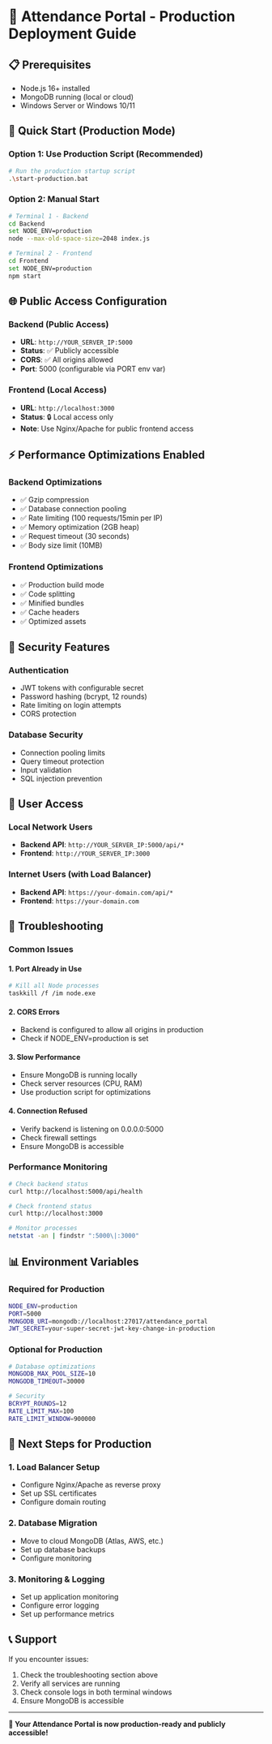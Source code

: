 # 🚀 Attendance Portal - Production Deployment Guide

## 📋 **Prerequisites**
- Node.js 16+ installed
- MongoDB running (local or cloud)
- Windows Server or Windows 10/11

## 🔧 **Quick Start (Production Mode)**

### **Option 1: Use Production Script (Recommended)**
```bash
# Run the production startup script
.\start-production.bat
```

### **Option 2: Manual Start**
```bash
# Terminal 1 - Backend
cd Backend
set NODE_ENV=production
node --max-old-space-size=2048 index.js

# Terminal 2 - Frontend  
cd Frontend
set NODE_ENV=production
npm start
```

## 🌐 **Public Access Configuration**

### **Backend (Public Access)**
- **URL**: `http://YOUR_SERVER_IP:5000`
- **Status**: ✅ Publicly accessible
- **CORS**: ✅ All origins allowed
- **Port**: 5000 (configurable via PORT env var)

### **Frontend (Local Access)**
- **URL**: `http://localhost:3000`
- **Status**: 🔒 Local access only
- **Note**: Use Nginx/Apache for public frontend access

## ⚡ **Performance Optimizations Enabled**

### **Backend Optimizations**
- ✅ Gzip compression
- ✅ Database connection pooling
- ✅ Rate limiting (100 requests/15min per IP)
- ✅ Memory optimization (2GB heap)
- ✅ Request timeout (30 seconds)
- ✅ Body size limit (10MB)

### **Frontend Optimizations**
- ✅ Production build mode
- ✅ Code splitting
- ✅ Minified bundles
- ✅ Cache headers
- ✅ Optimized assets

## 🔐 **Security Features**

### **Authentication**
- JWT tokens with configurable secret
- Password hashing (bcrypt, 12 rounds)
- Rate limiting on login attempts
- CORS protection

### **Database Security**
- Connection pooling limits
- Query timeout protection
- Input validation
- SQL injection prevention

## 📱 **User Access**

### **Local Network Users**
- **Backend API**: `http://YOUR_SERVER_IP:5000/api/*`
- **Frontend**: `http://YOUR_SERVER_IP:3000`

### **Internet Users (with Load Balancer)**
- **Backend API**: `https://your-domain.com/api/*`
- **Frontend**: `https://your-domain.com`

## 🚨 **Troubleshooting**

### **Common Issues**

#### **1. Port Already in Use**
```bash
# Kill all Node processes
taskkill /f /im node.exe
```

#### **2. CORS Errors**
- Backend is configured to allow all origins in production
- Check if NODE_ENV=production is set

#### **3. Slow Performance**
- Ensure MongoDB is running locally
- Check server resources (CPU, RAM)
- Use production script for optimizations

#### **4. Connection Refused**
- Verify backend is listening on 0.0.0.0:5000
- Check firewall settings
- Ensure MongoDB is accessible

### **Performance Monitoring**
```bash
# Check backend status
curl http://localhost:5000/api/health

# Check frontend status  
curl http://localhost:3000

# Monitor processes
netstat -an | findstr ":5000\|:3000"
```

## 📊 **Environment Variables**

### **Required for Production**
```bash
NODE_ENV=production
PORT=5000
MONGODB_URI=mongodb://localhost:27017/attendance_portal
JWT_SECRET=your-super-secret-jwt-key-change-in-production
```

### **Optional for Production**
```bash
# Database optimizations
MONGODB_MAX_POOL_SIZE=10
MONGODB_TIMEOUT=30000

# Security
BCRYPT_ROUNDS=12
RATE_LIMIT_MAX=100
RATE_LIMIT_WINDOW=900000
```

## 🎯 **Next Steps for Production**

### **1. Load Balancer Setup**
- Configure Nginx/Apache as reverse proxy
- Set up SSL certificates
- Configure domain routing

### **2. Database Migration**
- Move to cloud MongoDB (Atlas, AWS, etc.)
- Set up database backups
- Configure monitoring

### **3. Monitoring & Logging**
- Set up application monitoring
- Configure error logging
- Set up performance metrics

## 📞 **Support**

If you encounter issues:
1. Check the troubleshooting section above
2. Verify all services are running
3. Check console logs in both terminal windows
4. Ensure MongoDB is accessible

---

**🎉 Your Attendance Portal is now production-ready and publicly accessible!**
